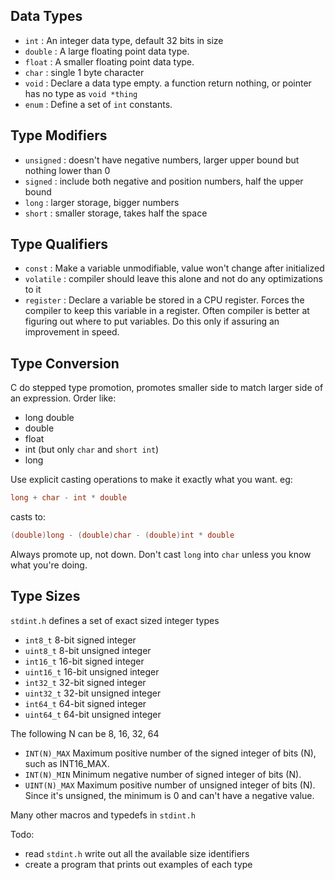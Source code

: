 ## Data Types
- `int` : An integer data type, default 32 bits in size
- `double` : A large floating point data type.
- `float` : A smaller floating point data type.
- `char` : single 1 byte character
- `void` : Declare a data type empty. a function return nothing, or pointer has no type as `void *thing`
- `enum` : Define a set of `int` constants.

## Type Modifiers
- `unsigned` : doesn't have negative numbers, larger upper bound but nothing lower than 0
- `signed` : include both negative and position numbers, half the upper bound
- `long` : larger storage, bigger numbers
- `short` : smaller storage, takes half the space

## Type Qualifiers
- `const` : Make a variable unmodifiable, value won't change after initialized
- `volatile` : compiler should leave this alone and not do any optimizations to it
- `register` : Declare a variable be stored in a CPU register. Forces the compiler to keep this variable in a register. Often compiler is better at figuring out where to put variables. Do this only if assuring an improvement in speed.

## Type Conversion
C do stepped type promotion, promotes smaller side to match larger side of an expression. Order like:
- long double
- double
- float
- int (but only `char` and `short int`)
- long

Use explicit casting operations to make it exactly what you want. eg:
```c
long + char - int * double
```
casts to:
```c
(double)long - (double)char - (double)int * double
```

Always promote up, not down. Don't cast `long` into `char` unless you know what you're doing.

## Type Sizes
`stdint.h` defines a set of exact sized integer types

- `int8_t` 8-bit signed integer
- `uint8_t` 8-bit unsigned integer
- `int16_t` 16-bit signed integer
- `uint16_t` 16-bit unsigned integer
- `int32_t` 32-bit signed integer
- `uint32_t` 32-bit unsigned integer
- `int64_t` 64-bit signed integer
- `uint64_t` 64-bit unsigned integer

The following N can be 8, 16, 32, 64
- `INT(N)_MAX` Maximum positive number of the signed integer of bits (N), such as INT16_MAX.
- `INT(N)_MIN` Minimum negative number of signed integer of bits (N).
- `UINT(N)_MAX` Maximum positive number of unsigned integer of bits (N). Since it's unsigned, the minimum is 0 and can't have a negative value.

Many other macros and typedefs in `stdint.h`


Todo:
- read `stdint.h` write out all the available size identifiers
- create a program that prints out examples of each type
